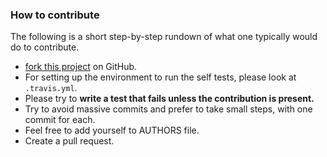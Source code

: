 ### How to contribute

The following is a short step-by-step rundown of what one typically would do to contribute.

* [fork this project](https://github.com/gitpython-developers/GitPython/fork) on GitHub.
* For setting up the environment to run the self tests, please look at `.travis.yml`.
* Please try to **write a test that fails unless the contribution is present.**
* Try to avoid massive commits and prefer to take small steps, with one commit for each.
* Feel free to add yourself to AUTHORS file.
* Create a pull request.

